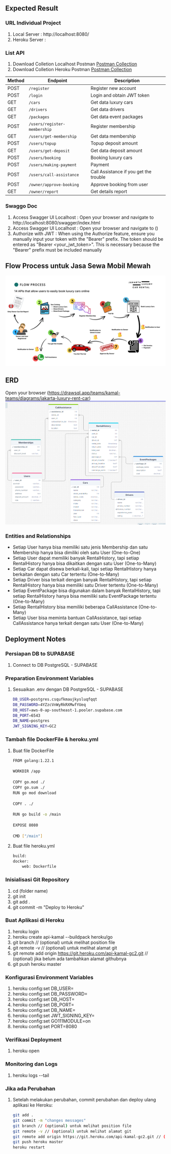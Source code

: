 ## Expected Result

### URL Individual Project

1. Local Server : http://localhost:8080/
2. Heroku Server : 

### List API
1. Download Colletion Localhost Postman [Postman Collection]()
2. Download Colletion Heroku Postman [Postman Collection]()

| Method | Endpoint                                  | Description                                  |
|--------|-------------------------------------------|----------------------------------------------|
| POST   | `/register`                               | Register new account                         |
| POST   | `/login`                                  | Login and obtain JWT token                   |
| GET    | `/cars`                                   | Get data luxury cars                         |
| GET    | `/drivers`                                | Get data drivers                             |
| GET    | `/packages`                               | Get data event packages                      |
| POST   | `/users/register-membership`              | Register membership                          |
| GET    | `/users/get-membership`                   | Get data membership                          |
| POST   | `/users/topup`                            | Topup deposit amount                         |
| GET    | `/users/get-deposit`                      | Get data deposit amount                      |
| POST   | `/users/booking`                          | Booking luxury cars                          |
| POST   | `/users/making-payment`                   | Payment                                      |
| POST   | `/users/call-assistance`                  | Call Assistance if you get the trouble       |
| POST   | `/owner/approve-booking`                  | Approve booking from user                    |
| GET    | `/owner/report`                           | Get details report                           |

### Swaggo Doc
1. Access Swagger UI Localhost : Open your browser and navigate to http://localhost:8080/swagger/index.html
2. Access Swagger UI Localhost : Open your browser and navigate to ()
3. Authorize with JWT : When using the Authorize feature, ensure you manually input your token with the "Bearer" prefix. The token should be entered as "Bearer <your_jwt_token>". This is necessary because the "Bearer" prefix must be included manually


## Flow Process untuk Jasa Sewa Mobil Mewah
![Flow Process](https://github.com/passyaa/jakarta-luxury-rent-car/blob/master/assets/image/jakarta-luxury-rent-car.png)


## ERD
Open your browser (https://drawsql.app/teams/kamal-teams/diagrams/jakarta-luxury-rent-car)
![ERD IMAGE](https://github.com/passyaa/jakarta-luxury-rent-car/blob/master/assets/image/ERD.PNG)

### Entities and Relationships
- Setiap User hanya bisa memiliki satu jenis Membership dan satu Membership hanya bisa dimiliki oleh satu User (One-to-One)
- Setiap User dapat memiliki banyak RentalHistory, tapi setiap RentalHistory hanya bisa dikaitkan dengan satu User (One-to-Many)
- Setiap Car dapat disewa berkali-kali, tapi setiap RentalHistory hanya berkaitan dengan satu Car tertentu (One-to-Many)
- Setiap Driver bisa terkait dengan banyak RentalHistory, tapi setiap RentalHistory hanya bisa memiliki satu Driver tertentu (One-to-Many)
- Setiap EventPackage bisa digunakan dalam banyak RentalHistory, tapi setiap RentalHistory hanya bisa memiliki satu EventPackage tertentu (One-to-Many)
- Setiap RentalHistory bisa memiliki beberapa CallAssistance (One-to-Many)
- Setiap User bisa meminta bantuan CallAssistance, tapi setiap CallAssistance hanya terkait dengan satu User (One-to-Many)

## Deployment Notes

### Persiapan DB to SUPABASE
1. Connect to DB PostgreSQL - SUPABASE

### Preparation Environment Variables
1. Sesuaikan .env dengan DB PostgreSQL - SUPABASE
    ```sh
    DB_USER=postgres.csqufkmaujkysluqfqqt
    DB_PASSWORD=4YZzcVnWyRkRXMwfYUeq
    DB_HOST=aws-0-ap-southeast-1.pooler.supabase.com
    DB_PORT=6543
    DB_NAME=postgres
    JWT_SIGNING_KEY=GC2
   ```

### Tambah file DockerFile & heroku.yml
1. Buat file DockerFile
    ```sh
    FROM golang:1.22.1

    WORKDIR /app

    COPY go.mod ./
    COPY go.sum ./
    RUN go mod download

    COPY . ./

    RUN go build -o /main

    EXPOSE 8080

    CMD ["/main"]
    ```
2. Buat file heroku.yml
    ```sh
    build:
    docker:
        web: Dockerfile
    ```

### Inisialisasi Git Repository
1. cd (folder name)
2. git init
3. git add .
4. git commit -m "Deploy to Heroku"

### Buat Aplikasi di Heroku
1. heroku login
2. heroku create api-kamal --buildpack heroku/go
3. git branch // (optional) untuk melihat position file
4. git remote -v // (optional) untuk melihat alamat git
5. git remote add origin https://git.heroku.com/api-kamal-gc2.git // (optional) jika belum ada tambahkan alamat githubnya
6. git push heroku master

### Konfigurasi Environment Variables
1. heroku config:set DB_USER=
2. heroku config:set DB_PASSWORD=
3. heroku config:set DB_HOST=
4. heroku config:set DB_PORT=
5. heroku config:set DB_NAME=
6. heroku config:set JWT_SIGNING_KEY=
7. heroku config:set GO111MODULE=on
8. heroku config:set PORT=8080

### Verifikasi Deployment
1. heroku open

### Monitoring dan Logs
1. heroku logs --tail

### Jika ada Perubahan
1. Setelah melakukan perubahan, commit perubahan dan deploy ulang aplikasi ke Heroku:    
    ```sh
    git add .
    git commit -m "changes messages"
    git branch // (optional) untuk melihat position file
    git remote -v // (optional) untuk melihat alamat git
    git remote add origin https://git.heroku.com/api-kamal-gc2.git // (optional) jika belum ada tambahkan alamat githubnya
    git push heroku master
    heroku restart
   ```


